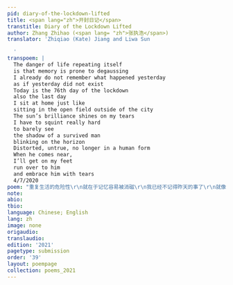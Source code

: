 ```yaml
---
pid: diary-of-the-lockdown-lifted
title: <span lang="zh">开封日记</span>
transtitle: Diary of the Lockdown Lifted
author: Zhang Zhihao (<span lang= "zh">张执浩</span>)
translator: 'Zhiqiao (Kate) Jiang and Liwa Sun

  '
transpoem: |
  The danger of life repeating itself
  is that memory is prone to degaussing
  I already do not remember what happened yesterday
  as if yesterday did not exist
  Today is the 76th day of the lockdown
  also the last day
  I sit at home just like
  sitting in the open field outside of the city
  The sun’s brilliance shines on my tears
  I have to squint really hard
  to barely see
  the shadow of a survived man
  blinking on the horizon
  Distorted, untrue, no longer in a human form
  When he comes near,
  I’ll get on my feet
  run over to him
  and embrace him with tears
  4/7/2020
poem: "重复生活的危险性\r\n就在于记忆容易被消磁\r\n我已经不记得昨天的事了\r\n就像昨天不存在似的\r\n今天是封城的第76天\r\n也是最后一日\r\n我坐在家里就像\r\n坐在城外的空地上\r\n阳光明艳照见我有泪水\r\n我必须眯上眼睛使劲看\r\n才能依稀看见\r\n一个未亡人\r\n闪烁在地平线上的影子\r\n扭曲，失真，不成人形\r\n当他越走越近时\r\n我会站起身来\r\n奔过去\r\n与他相拥而泣\r\n2020-4-7\r"
note:
abio:
tbio:
language: Chinese; English
lang: zh
image: none
origaudio:
translaudio:
edition: '2021'
pagetype: submission
order: '39'
layout: poempage
collection: poems_2021
---
```

